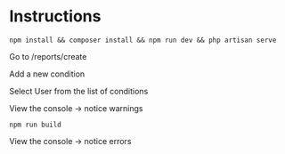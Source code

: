 # Instructions

```npm install && composer install && npm run dev && php artisan serve```

Go to /reports/create

Add a new condition

Select User from the list of conditions

View the console -> notice warnings

``npm run build``

View the console -> notice errors
